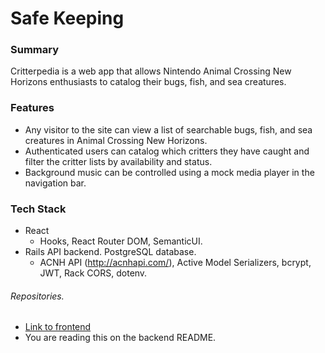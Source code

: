 # Safe Keeping

### Summary

Critterpedia is a web app that allows Nintendo Animal Crossing New Horizons enthusiasts to catalog their bugs, fish, and sea creatures.

### Features
* Any visitor to the site can view a list of searchable bugs, fish, and sea creatures in Animal Crossing New Horizons.
* Authenticated users can catalog which critters they have caught and filter the critter lists by availability and status.
* Background music can be controlled using a mock media player in the navigation bar.

### Tech Stack
* React
  * Hooks, React Router DOM, SemanticUI.
* Rails API backend. PostgreSQL database.
  * ACNH API (http://acnhapi.com/), Active Model Serializers, bcrypt, JWT, Rack CORS, dotenv.
  
###### Repositories.
- [Link to frontend](https://github.com/blobbyblobfish/critterpedia-frontend/)
- You are reading this on the backend README.
